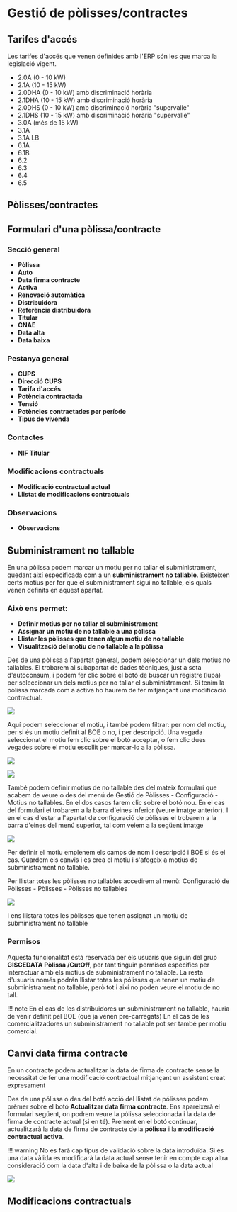 # Gestió de pòlisses/contractes

## Tarifes d'accés

Les tarifes d'accés que venen definides amb l'ERP són les que marca la legislació
vigent.

- 2.0A (0 - 10 kW)
- 2.1A (10 - 15 kW)
- 2.0DHA (0 - 10 kW) amb discriminació horària
- 2.1DHA (10 - 15 kW) amb discriminació horària
- 2.0DHS (0 - 10 kW) amb discriminació horària "supervalle"
- 2.1DHS (10 - 15 kW) amb discriminació horària "supervalle"
- 3.0A (més de 15 kW)
- 3.1A
- 3.1A LB
- 6.1A
- 6.1B
- 6.2
- 6.3
- 6.4
- 6.5

## Pòlisses/contractes

## Formulari d'una pòlissa/contracte

### Secció general

* **Pòlissa**
* **Auto**
* **Data firma contracte**
* **Activa**
* **Renovació automàtica**
* **Distribuidora**
* **Referència distribuidora**
* **Titular**
* **CNAE**
* **Data alta**
* **Data baixa**

### Pestanya general

* **CUPS**
* **Direcció CUPS**
* **Tarifa d'accés**
* **Potència contractada**
* **Tensió**
* **Potències contractades per període**
* **Tipus de vivenda**

### Contactes

* **NIF Titular**

### Modificacions contractuals

* **Modificació contractual actual**
* **Llistat de modificacions contractuals**

### Observacions

* **Observacions**


## Subministrament no tallable

En una pòlissa podem marcar un motiu per no tallar el subministrament, quedant
així especificada com a un **subministrament no tallable**. Existeixen certs
motius per fer que el subministrament sigui no tallable, els quals venen
definits en aquest apartat.

### Això ens permet:

* **Definir motius per no tallar el subministrament**
* **Assignar un motiu de no tallable a una pòlissa**
* **Llistar les pòlisses que tenen algun motiu de no tallable**
* **Visualització del motiu de no tallable a la pòlissa**

Des de una pòlissa a l'apartat general, podem seleccionar un dels motius no
tallables. El trobarem al subapartat de dades tècniques, just a sota
d'autoconsum, i podem fer clic sobre el botó de buscar un registre (lupa) per
seleccionar un dels motius per no tallar el subministrament. Si tenim la
pòlissa marcada com a activa ho haurem de fer mitjançant una modificació
contractual.

![](_static/polisses/BotoSubministramentNoTallable.png)

Aquí podem seleccionar el motiu, i també podem filtrar: per nom del motiu,
per si és un motiu definit al BOE o no, i per descripció.
Una vegada seleccionat el motiu fem clic sobre el botó acceptar, o fem clic
dues vegades sobre el motiu escollit per marcar-lo a la pòlissa.

![](_static/polisses/FormulariMotius.png)

![](_static/polisses/FiltrarMotius.png)

També podem definir motius de no tallable des del mateix formulari que acabem
de veure o des del menú de Gestió de Pòlisses - Configuració - Motius no
tallables.
En el dos casos farem clic sobre el botó nou. En el cas del formulari el
trobarem a la barra d'eines inferior (veure imatge anterior). I en el cas
d'estar a l'apartat de configuració de pòlisses el trobarem a la barra d'eines
del menú superior, tal com veiem a la següent imatge

![](_static/polisses/NouMotiu.png)

Per definir el motiu emplenem els camps de nom i descripció i BOE si és el cas.
Guardem els canvis i es crea el motiu i s'afegeix a motius de subministrament
no tallable.

Per llistar totes les pòlisses no tallables accedirem al menù: Configuració de
Pòlisses - Pòlisses - Pòlisses no tallables

![](_static/polisses/RutaNoTallables.png)

I ens llistara totes les pòlisses que tenen assignat un motiu de
subministrament no tallable

### Permisos

Aquesta funcionalitat està reservada per els usuaris que siguin del grup
**GISCEDATA Pòlissa /CutOff**, per tant tinguin permisos especifics per
interactuar amb els motius de subministrament no tallable.
La resta d'usuaris només podrán llistar totes les pólisses que tenen un motiu
de subministrament no tallable, però tot i així no poden veure el motiu de
no tall.

!!! note
    En el cas de les distribuidores un subministrament no tallable, hauria
    de venir definit pel BOE (que ja venen pre-carregats)
    En el cas de les comercialitzadores un subministrament no tallable pot ser
    també per motiu comercial.

## Canvi data firma contracte

En un contracte podem actualitzar la data de firma de contracte sense la
necessitat de fer una modificació contractual mitjançant un assistent creat
expresament

Des de una pólissa o des del botó acció del llistat de pólisses podem prèmer
sobre el botó **Actualitzar data firma contracte**. Ens apareixerà el formulari
següent, on podrem veure la pólissa seleccionada i la data de firma
de contracte actual (si en té). Prement en el botó continuar, actualitzarà la
data de firma de contracte de la **pólissa** i la **modificació contractual
activa**.

!!! warning
    No es farà cap tipus de validació sobre la data introduïda. Si és una data
    vàlida es modificarà la data actual sense tenir en compte cap altra
    consideració com la data d'alta i de baixa de la pòlissa o la data actual

![](_static/polisses/WizardDataFirmaContracte.png)

## Modificacions contractuals
